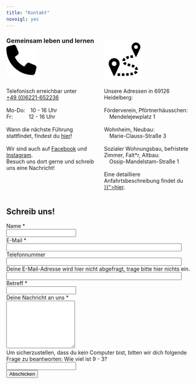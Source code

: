 ```yaml
---
title: "Kontakt"
novoigl: yes
---
```



<div style="text-align:left; height: 1px">
    <h3>Gemeinsam leben und lernen</h3>
</div>
<div class="columns">
	<div id="kontakt" class="column" style="text-align:left"> 
    <div style="text-align:left; height: 120px; display: flex; align-items: center;">
    <img src="phone.svg" alt="Phone icon"  height="80" width="80"/>
    </div>
    <p style="text-align:left">
    Telefonisch erreichbar unter<br>
    <a href="tel:+4906221652236">+49 (0)6221-652236</a>
    <br><br>
    Mo-Do: 10 - 16 Uhr<br>
    Fr:   12 - 16 Uhr
    <br><br>
    Wann die nächste Führung stattfindet, findest du <a href="https://collegiumacademicum.de/">hier</a>!
    <br><br>
    Wir sind auch auf <a href="https://facebook.com/CollegiumAcademicum">Facebook</a> und <a href="https://instagram.com/collegiumacademicum/">Instagram</a>.<br>
    Besuch uns dort gerne und schreib uns eine Nachricht!
    </p>
    </div>
	<div  id="anfahrt" class="column" style="text-align:left;">
    <div style="text-align:left; height: 120px; display: flex; align-items: center;">
    <img src="directions.svg" alt="Directions icon" height="109" width="109"/>
    </div>
    <p style="text-align:left">
    Unsere Adressen in 69126 Heidelberg: 
    <br><br>
    Förderverein, Pförtnerhäusschen:<br>
    &emsp;Mendelejewplatz 1
    <br><br>
    Wohnheim, Neubau:<br>
    &emsp;Marie-Clauss-Straße 3
    <br><br>
    Sozialer Wohnungsbau, befristete Zimmer, Falt*r, Altbau:<br>
    &emsp;Ossip-Mandelstam-Straße 1
    <br><br>
    Eine detailliere Anfahrtsbeschreibung findet du <a href="{{< relref path="/pages/kontakt/anfahrt">}}">hier</a>.
    </p>
	</div>
</div>

<!-- Kontaktformular -->
<h2>
    Schreib uns!
</h2>
<form action="/kontakt/send.php" method="post" accept-charset="utf-8">
<div class="field">
    <label class="label" for="full_name">Name *</label>
	<div class="control has-icons-left">
        <input type="text" name="full_name" value="" class="input required" maxlength="100" required/>
        <span class="icon is-small is-left">
            <i class="icon-user"></i>
        </span>
    </div>
</div>

<div class="field">
    <label class="label" for="email">E-Mail *</label>
    <div class="control has-icons-left">
        <input type="email" name="email" value="" class="input required email"
            id="email" size="55" required/>
        <span class="icon is-small is-left">
            <i class="icon-mail-alt"></i>
        </span>
    </div>
</div>

<div class="field">
    <label class="label" for="phone">Telefonnummer</label>
    <div class="control has-icons-left">
        <input type="phone" name="phone" value="" class="input"
            id="phone" size="55"/>
        <span class="icon is-small is-left">
            <i class="icon-phone"></i>
        </span>
    </div>
</div>

<!-- Schutz vor der Benutzung des Formulars mit Computern. Es ist wird nicht angezeigt. -->
<div class="field extra-field">
    <label class="label" for="mail">Deine E-Mail-Adresse wird hier nicht
    abgefragt, trage bitte hier nichts ein.</label>
    <div class="control has-icons-left">
        <input type="email" name="mail" value="" class="input email"
            id="mail" size="55"/>
    </div> 
</div>
<div class="field">
    <label class="label" for="subject">Betreff *</label>
    <div class="control">
        <input class="input required" type="text" placeholder="" maxlength="60" name="subject">
    </div>
</div>

<div class="field">
    <label class="label" for="freetext">Deine Nachricht an uns *</label>
    <div class="control">
        <textarea class="textarea" minlength="100" maxlength="3000" rows="8" name="freetext" required></textarea>
    </div>
</div>
<div class="field">
    <label class="label" for="spam_protection">Um sicherzustellen, dass du kein
    Computer bist, bitten wir dich folgende Frage zu beantworten: Wie viel ist
    9 - 3? </label>
    <div class="spam_protection">
        <input class="input" type="text" placeholder="" maxlength="10" name="spam_protection">
    </div>
</div>
<div class="field">
    <div class="control">
        <label class="sr-only" for="submit"></label>
          <input type="hidden" name="language" value="de">
        <input type="submit" name="submit" value="Abschicken" class="button is-link" id="submit">
    </div>
</div>
</form>